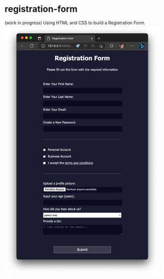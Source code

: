 # registration-form
(work in progress) Using HTML and CSS to build a Registration Form.
<img src="./registration-form-preview.png"/>

